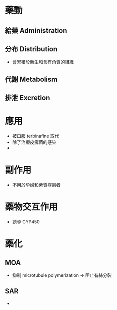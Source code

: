 # 藥動
## 給藥 Administration
## 分布 Distribution
- 會累積於新生和含有角質的組織
## 代謝 Metabolism
## 排泄 Excretion
# 應用
- 被口服 terbinafine 取代
- 除了治療皮癬菌的感染
- 
# 副作用
- 不用於孕婦和紫質症患者
# 藥物交互作用
- 誘導 CYP450
# 藥化
## MOA
- 抑制 microtubule polymerization $\rightarrow$ 阻止有絲分裂
## SAR
- 

